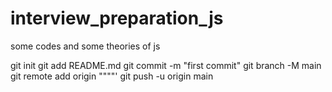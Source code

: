 # interview_preparation_js
some codes and some theories of js


git init
git add README.md
git commit -m "first commit"
git branch -M main
git remote add origin """"'
git push -u origin main

